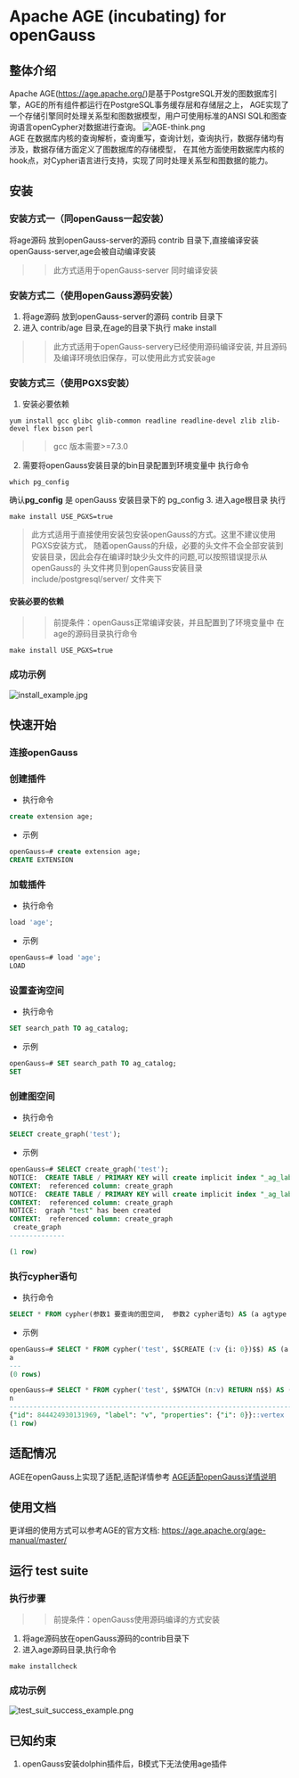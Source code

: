 # Apache AGE (incubating) for openGauss

## 整体介绍
Apache AGE(https://age.apache.org/)是基于PostgreSQL开发的图数据库引擎，AGE的所有组件都运行在PostgreSQL事务缓存层和存储层之上，
AGE实现了一个存储引擎同时处理关系型和图数据模型，用户可使用标准的ANSI SQL和图查询语言openCypher对数据进行查询。
                ![AGE-think.png](doc%2Fimg%2FAGE-think.png#pic_center)  
AGE 在数据库内核的查询解析，查询重写，查询计划，查询执行，数据存储均有涉及，数据存储方面定义了图数据库的存储模型，
在其他方面使用数据库内核的hook点，对Cypher语言进行支持，实现了同时处理关系型和图数据的能力。

## 安装
### 安装方式一（同openGauss一起安装）
将age源码 放到openGauss-server的源码 contrib 目录下,直接编译安装openGauss-server,age会被自动编译安装
>> 此方式适用于openGauss-server 同时编译安装
### 安装方式二（使用openGauss源码安装）
1. 将age源码 放到openGauss-server的源码 contrib 目录下
2. 进入 contrib/age 目录,在age的目录下执行 make install
>> 此方式适用于openGauss-servery已经使用源码编译安装, 并且源码及编译环境依旧保存，可以使用此方式安装age
### 安装方式三（使用PGXS安装）
1. 安装必要依赖
```shell
yum install gcc glibc glib-common readline readline-devel zlib zlib-devel flex bison perl
```
>> gcc 版本需要>=7.3.0
2. 需要将openGauss安装目录的bin目录配置到环境变量中
执行命令
```
which pg_config
```
确认**pg_config** 是 openGauss 安装目录下的 pg_config
3. 进入age根目录 执行 
```shell
make install USE_PGXS=true
```
> 此方式适用于直接使用安装包安装openGauss的方式。这里不建议使用PGXS安装方式，
> 随着openGauss的升级，必要的头文件不会全部安装到安装目录，因此会存在编译时缺少头文件的问题,可以按照错误提示从openGauss的
> 头文件拷贝到openGauss安装目录include/postgresql/server/ 文件夹下
#### 安装必要的依赖

>>前提条件：openGauss正常编译安装，并且配置到了环境变量中
>> 在age的源码目录执行命令
```shell
make install USE_PGXS=true
```
### 成功示例
![install_example.jpg](doc%2Fimg%2Finstall_example.jpg)


## 快速开始
### 连接openGauss

### 创建插件
* 执行命令
```sql
create extension age;
```
* 示例
```sql
openGauss=# create extension age;
CREATE EXTENSION
```
### 加载插件
* 执行命令
```sql
load 'age';
```
* 示例
```sql
openGauss=# load 'age';
LOAD
```
### 设置查询空间
* 执行命令
```sql
SET search_path TO ag_catalog;
```
* 示例
```sql
openGauss=# SET search_path TO ag_catalog;
SET
```
### 创建图空间
* 执行命令
```sql
SELECT create_graph('test');
```
* 示例
```sql
openGauss=# SELECT create_graph('test');
NOTICE:  CREATE TABLE / PRIMARY KEY will create implicit index "_ag_label_vertex_pkey" for table "_ag_label_vertex"
CONTEXT:  referenced column: create_graph
NOTICE:  CREATE TABLE / PRIMARY KEY will create implicit index "_ag_label_edge_pkey" for table "_ag_label_edge"
CONTEXT:  referenced column: create_graph
NOTICE:  graph "test" has been created
CONTEXT:  referenced column: create_graph
 create_graph
--------------

(1 row)
```
### 执行cypher语句
* 执行命令
```sql
SELECT * FROM cypher(参数1 要查询的图空间,  参数2 cypher语句) AS (a agtype ,[返回元组的个数]);
```
* 示例
```sql
openGauss=# SELECT * FROM cypher('test', $$CREATE (:v {i: 0})$$) AS (a agtype);
a
---
(0 rows)

openGauss=# SELECT * FROM cypher('test', $$MATCH (n:v) RETURN n$$) AS (n agtype);
n
-----------------------------------------------------------------------
{"id": 844424930131969, "label": "v", "properties": {"i": 0}}::vertex
(1 row)

```
## 适配情况
AGE在openGauss上实现了适配,适配详情参考
[AGE适配openGauss详情说明](doc/AGE_adapt_opengauss_detail.md)
## 使用文档
更详细的使用方式可以参考AGE的官方文档: https://age.apache.org/age-manual/master/
## 运行 test suite
### 执行步骤
>>前提条件：openGauss使用源码编译的方式安装
1. 将age源码放在openGauss源码的contrib目录下
2. 进入age源码目录,执行命令
```shell
make installcheck
```
### 成功示例
![test_suit_success_example.png](doc%2Fimg%2Ftest_suit_success_example.png)

## 已知约束
1. openGauss安装dolphin插件后，B模式下无法使用age插件